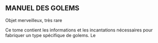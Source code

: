 ## MANUEL DES GOLEMS

Objet merveilleux, très rare

Ce tome contient les informations et les incantations
nécessaires pour fabriquer un type spécifique de golems. Le